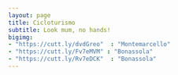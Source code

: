 ```yaml
---
layout: page
title: Cicloturismo
subtitle: Look mum, no hands! 
bigimg: 
- "https://cutt.ly/dvdGreo"  : "Montemarcello"   
- "https://cutt.ly/Fv7eMVM" : "Bonassola"   
- "https://cutt.ly/Rv7eDCK"  : "Bonassola"  
---
```

<head>
<meta name="viewport" content="initial-scale=1.0, maximum-scale=1.0, width=device-width, user-scalable=no">
</head>

<body>
    <div id="miniature"></div>

<script type="text/javascript" src="cicloturismo_photo_array.js"></script>
<script type="text/javascript" src="cicloturismo_track_array.js"></script>

<script>
    var html_cmd = "";

    for (var i = track_filename.length - 4; i >=0 ; i--)
    {   
        html_cmd+="<div class='square bg' style='background-image: url(" + image_array[i][0] + ")'>"
        html_cmd+="<div class='content'>"
        html_cmd+="<div class='table'>"
        html_cmd+="<div class='table-cell'>"
        html_cmd+= "<a href='./tracks.html?map_index=" + i + "' style='color:white; background-color:black'>" + track_filename[i][0][1] + "</a>";
        html_cmd+="</div>"
        html_cmd+="</div>"
        html_cmd+="</div>"
        html_cmd+="</div>"
    }
    
    document.getElementById("miniature").innerHTML=html_cmd;
</script>
</body>

